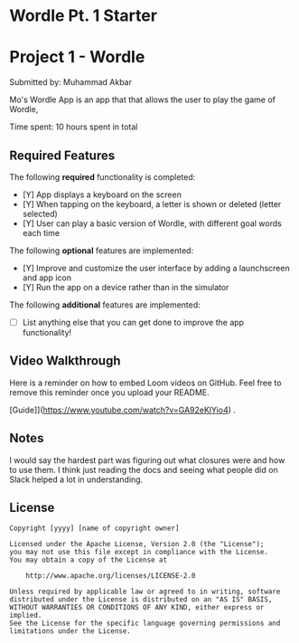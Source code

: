 # Wordle Pt. 1 Starter

# Project 1 - Wordle

Submitted by: Muhammad Akbar

Mo's Wordle App is an app that that allows the user to play the game of Wordle, 

Time spent: 10 hours spent in total

## Required Features

The following **required** functionality is completed:

- [Y] App displays a keyboard on the screen
- [Y] When tapping on the keyboard, a letter is shown or deleted (letter selected)
- [Y] User can play a basic version of Wordle, with different goal words each time

The following **optional** features are implemented:

- [Y] Improve and customize the user interface by adding a launchscreen and app icon
- [Y] Run the app on a device rather than in the simulator

The following **additional** features are implemented:

- [ ] List anything else that you can get done to improve the app functionality!

## Video Walkthrough

Here is a reminder on how to embed Loom videos on GitHub. Feel free to remove this reminder once you upload your README. 

[Guide]](https://www.youtube.com/watch?v=GA92eKlYio4) .


## Notes

I would say the hardest part was figuring out what closures were and how to use them. I think just reading the docs and seeing what people did on Slack helped a lot in understanding. 

## License

    Copyright [yyyy] [name of copyright owner]

    Licensed under the Apache License, Version 2.0 (the "License");
    you may not use this file except in compliance with the License.
    You may obtain a copy of the License at

        http://www.apache.org/licenses/LICENSE-2.0

    Unless required by applicable law or agreed to in writing, software
    distributed under the License is distributed on an "AS IS" BASIS,
    WITHOUT WARRANTIES OR CONDITIONS OF ANY KIND, either express or implied.
    See the License for the specific language governing permissions and
    limitations under the License.
